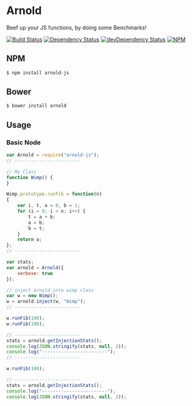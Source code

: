 # Arnold 
Beef up your JS functions, by doing some Benchmarks!

[![Build Status](https://secure.travis-ci.org/jstty/arnold.png)](http://travis-ci.org/jstty/arnold) [![Dependency Status](https://david-dm.org/jstty/arnold.png?theme=shields.io)](https://david-dm.org/jstty/arnold) [![devDependency Status](https://david-dm.org/jstty/arnold/dev-status.png?theme=shields.io)](https://david-dm.org/jstty/arnold#info=devDependencies) [![NPM](https://nodei.co/npm/arnold-js.png)](https://nodei.co/npm/arnold-js/)


## NPM
```sh
$ npm install arnold-js
```

## Bower
```sh
$ bower install arnold
```

## Usage

### Basic Node
```js
var Arnold = require("arnold-js");
// ------------------------

// My Class
function Wimp() {
}

Wimp.prototype.runFib = function(n)
{
    var i, t, a = 0, b = 1;
    for (i = 0; i < n; i++) {
        t = a + b;
        a = b;
        b = t;
    }
    return a;
};
// ------------------------

var stats;
var arnold = Arnold({
    verbose: true
});

// inject arnold into wimp class
var w = new Wimp();
w = arnold.inject(w, "Wimp");
// ------------------------

w.runFib(100);
w.runFib(100);

// ------------------------
stats = arnold.getInjectionStats();
console.log(JSON.stringify(stats, null, 2));
console.log("------------------------");
// ------------------------

w.runFib(100);

// ------------------------
stats = arnold.getInjectionStats();
console.log("------------------------");
console.log(JSON.stringify(stats, null, 2));
```

